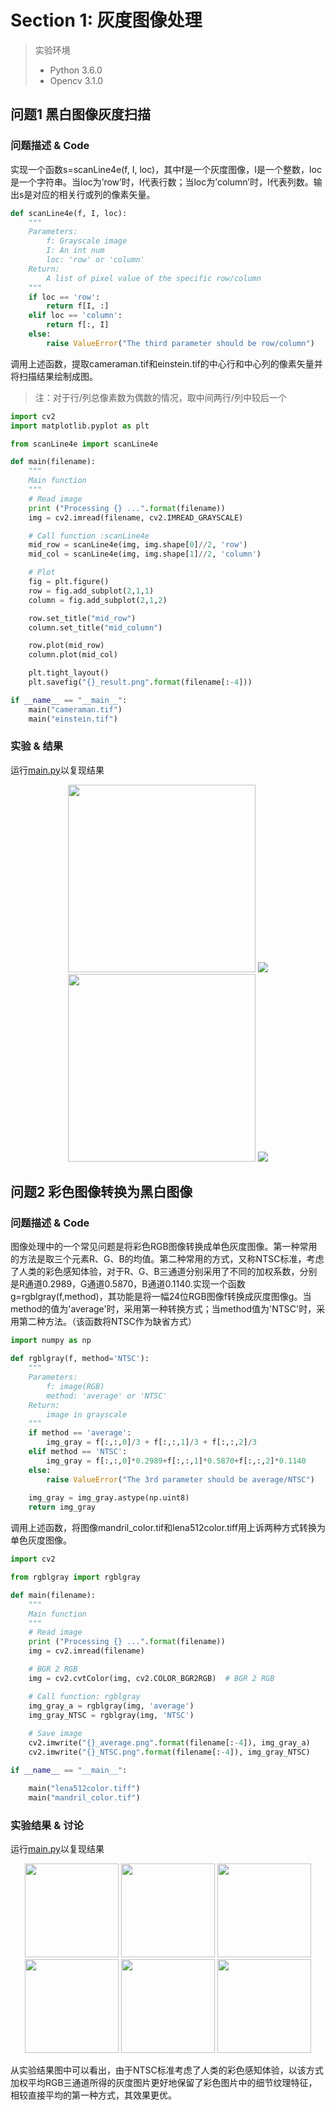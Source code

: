 # Section 1: 灰度图像处理

> 实验环境
> * Python 3.6.0
> * Opencv 3.1.0

## 问题1 黑白图像灰度扫描

### 问题描述 & Code
实现一个函数s=scanLine4e(f, I, loc)，其中f是一个灰度图像，I是一个整数，loc是一个字符串。当loc为’row’时，I代表行数；当loc为’column’时，I代表列数。输出s是对应的相关行或列的像素矢量。

```Python
def scanLine4e(f, I, loc):
    """
    Parameters:
        f: Grayscale image
        I: An int num
        loc: 'row' or 'column'
    Return:
        A list of pixel value of the specific row/column
    """
    if loc == 'row':
        return f[I, :]
    elif loc == 'column':
        return f[:, I]
    else:
        raise ValueError("The third parameter should be row/column")
```

调用上述函数，提取cameraman.tif和einstein.tif的中心行和中心列的像素矢量并将扫描结果绘制成图。
> 注：对于行/列总像素数为偶数的情况，取中间两行/列中较后一个

```Python
import cv2
import matplotlib.pyplot as plt

from scanLine4e import scanLine4e

def main(filename):
    """
    Main function
    """
    # Read image
    print ("Processing {} ...".format(filename))
    img = cv2.imread(filename, cv2.IMREAD_GRAYSCALE)

    # Call function :scanLine4e 
    mid_row = scanLine4e(img, img.shape[0]//2, 'row')
    mid_col = scanLine4e(img, img.shape[1]//2, 'column')

    # Plot
    fig = plt.figure()
    row = fig.add_subplot(2,1,1)
    column = fig.add_subplot(2,1,2)

    row.set_title("mid_row")
    column.set_title("mid_column")

    row.plot(mid_row)
    column.plot(mid_col)

    plt.tight_layout()
    plt.savefig("{}_result.png".format(filename[:-4]))

if __name__ == "__main__":
    main("cameraman.tif")
    main("einstein.tif")
```

### 实验 & 结果
运行[main.py](./problem_1/main.py)以复现结果
<div align=center>
    <img src="./problem_1/cameraman.png" width="300">
    <img src="./problem_1/cameraman_result.png">
    <img src="./problem_1/einstein.png" width="300">
    <img src="./problem_1/einstein_result.png">
</div>

## 问题2 彩色图像转换为黑白图像

### 问题描述 & Code
图像处理中的一个常见问题是将彩色RGB图像转换成单色灰度图像。第一种常用的方法是取三个元素R、G、B的均值。第二种常用的方式，又称NTSC标准，考虑了人类的彩色感知体验，对于R、G、B三通道分别采用了不同的加权系数，分别是R通道0.2989，G通道0.5870，B通道0.1140.实现一个函数g=rgblgray(f,method)，其功能是将一幅24位RGB图像f转换成灰度图像g。当method的值为'average'时，采用第一种转换方式；当method值为'NTSC'时，采用第二种方法。（该函数将NTSC作为缺省方式）

```Python
import numpy as np

def rgblgray(f, method='NTSC'):
    """
    Parameters:
        f: image(RGB)
        method: 'average' or 'NTSC'
    Return:
        image in grayscale
    """
    if method == 'average':
        img_gray = f[:,:,0]/3 + f[:,:,1]/3 + f[:,:,2]/3
    elif method == 'NTSC':
        img_gray = f[:,:,0]*0.2989+f[:,:,1]*0.5870+f[:,:,2]*0.1140
    else:
        raise ValueError("The 3rd parameter should be average/NTSC")
    
    img_gray = img_gray.astype(np.uint8)
    return img_gray
```

调用上述函数，将图像mandril_color.tif和lena512color.tiff用上诉两种方式转换为单色灰度图像。

```Python
import cv2 

from rgblgray import rgblgray

def main(filename):
    """
    Main function
    """
    # Read image
    print ("Processing {} ...".format(filename))
    img = cv2.imread(filename)

    # BGR 2 RGB
    img = cv2.cvtColor(img, cv2.COLOR_BGR2RGB)  # BGR 2 RGB

    # Call function: rgblgray
    img_gray_a = rgblgray(img, 'average')
    img_gray_NTSC = rgblgray(img, 'NTSC')
    
    # Save image
    cv2.imwrite("{}_average.png".format(filename[:-4]), img_gray_a)
    cv2.imwrite("{}_NTSC.png".format(filename[:-4]), img_gray_NTSC)

if __name__ == "__main__":

    main("lena512color.tiff")
    main("mandril_color.tif")
```
### 实验结果 & 讨论
运行[main.py](./problem_2/main.py)以复现结果

<div align=center>
    <img src="./problem_2/mandril_color.png" width="150">
    <img src="./problem_2/mandril_color_average.png" width="150">
    <img src="./problem_2/mandril_color_NTSC.png" width="150">
    <img src="./problem_2/lena512color.png" width="150">
    <img src="./problem_2/lena512color_average.png" width="150">
    <img src="./problem_2/lena512color_NTSC.png" width="150">
</div>

从实验结果图中可以看出，由于NTSC标准考虑了人类的彩色感知体验，以该方式加权平均RGB三通道所得的灰度图片更好地保留了彩色图片中的细节纹理特征，相较直接平均的第一种方式，其效果更优。